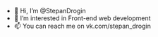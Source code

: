 - 👋 Hi, I’m @StepanDrogin
- 👀 I’m interested in Front-end web development
- 📫 You can reach me on vk.com/stepan_drogin

<!---
StepanDrogin/StepanDrogin is a ✨ special ✨ repository because its `README.md` (this file) appears on your GitHub profile.
You can click the Preview link to take a look at your changes.
--->
